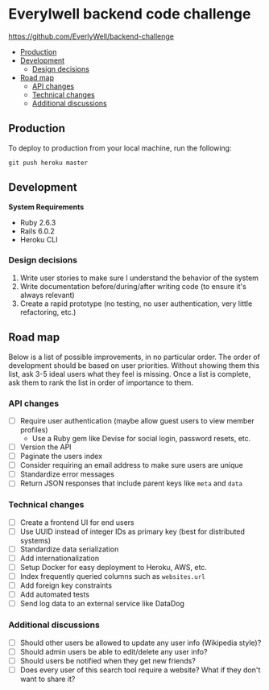 # Everylwell backend code challenge

https://github.com/EverlyWell/backend-challenge

- [Production](#production)
- [Development](#development)
  - [Design decisions](#design-decisions)
- [Road map](#road-map)
  - [API changes](#api-changes)
  - [Technical changes](#technical-changes)
  - [Additional discussions](#additional-discussions)

## Production

To deploy to production from your local machine, run the following:

    git push heroku master

## Development

**System Requirements**

- Ruby 2.6.3
- Rails 6.0.2
- Heroku CLI

### Design decisions

1. Write user stories to make sure I understand the behavior of the system
1. Write documentation before/during/after writing code (to ensure it's always relevant)
1. Create a rapid prototype (no testing, no user authentication, very little refactoring, etc.)

## Road map

Below is a list of possible improvements, in no particular order. The order of development should be based on user priorities.
Without showing them this list, ask 3-5 ideal users what they feel is missing. 
Once a list is complete, ask them to rank the list in order of importance to them. 

### API changes

- [ ] Require user authentication (maybe allow guest users to view member profiles)
    - Use a Ruby gem like Devise for social login, password resets, etc.
- [ ] Version the API
- [ ] Paginate the users index
- [ ] Consider requiring an email address to make sure users are unique
- [ ] Standardize error messages
- [ ] Return JSON responses that include parent keys like `meta` and `data`

### Technical changes

- [ ] Create a frontend UI for end users
- [ ] Use UUID instead of integer IDs as primary key (best for distributed systems)
- [ ] Standardize data serialization
- [ ] Add internationalization
- [ ] Setup Docker for easy deployment to Heroku, AWS, etc.
- [ ] Index frequently queried columns such as `websites.url`
- [ ] Add foreign key constraints
- [ ] Add automated tests
- [ ] Send log data to an external service like DataDog

### Additional discussions

- [ ] Should other users be allowed to update any user info (Wikipedia style)?
- [ ] Should admin users be able to edit/delete any user info?
- [ ] Should users be notified when they get new friends?
- [ ] Does every user of this search tool require a website? What if they don't want to share it?